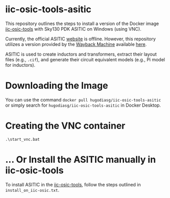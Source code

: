 # iic-osic-tools-asitic

This repository outlines the steps to install a version of the Docker image [iic-osic-tools](https://github.com/iic-jku/IIC-OSIC-TOOLS) with Sky130 PDK ASITIC on Windows (using VNC).

Currently, the official ASITIC [website](http://rfic.eecs.berkeley.edu/~niknejad/asitic.html) is offline. However, this repository utilizes a version provided by the [Wayback Machine](https://web.archive.org/) available [here](https://web.archive.org/web/20210411050138/http://rfic.eecs.berkeley.edu/~niknejad/asitic.html).

ASITIC is used to create inductors and transformers, extract their layout files (e.g., `.cif`), and generate their circuit equivalent models (e.g., Pi model for inductors).

# Downloading the Image

You can use the command `docker pull hugodiasg/iic-osic-tools-asitic` or simply search for `hugodiasg/iic-osic-tools-asitic` in Docker Desktop.

# Creating the VNC container
`.\start_vnc.bat`

# ... Or Install the ASITIC manually in iic-osic-tools

To install ASITIC in the [iic-osic-tools](https://github.com/iic-jku/IIC-OSIC-TOOLS), follow the steps outlined in `install_on_iic-osic.txt`.

